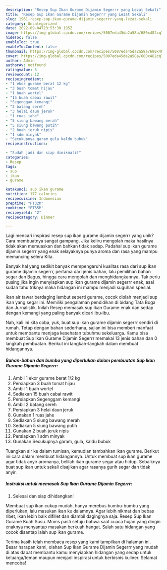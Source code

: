 ```yaml
---
description: "Resep Sup Ikan Gurame Dijamin Segerrr yang Lezat Sekali"
title: "Resep Sup Ikan Gurame Dijamin Segerrr yang Lezat Sekali"
slug: 1961-resep-sup-ikan-gurame-dijamin-segerrr-yang-lezat-sekali
category: Uncategorized
date: 2022-09-04T23:53:30.195Z
image: https://img-global.cpcdn.com/recipes/5007eda45da2a58a/680x482cq70/sup-ikan-gurame-dijamin-segerrr-foto-resep-utama.jpg
hideToc: false
enableToc: true
enableTocContent: false
thumbnail: https://img-global.cpcdn.com/recipes/5007eda45da2a58a/680x482cq70/sup-ikan-gurame-dijamin-segerrr-foto-resep-utama.jpg
cover: https://img-global.cpcdn.com/recipes/5007eda45da2a58a/680x482cq70/sup-ikan-gurame-dijamin-segerrr-foto-resep-utama.jpg
author: Admin
authorAv: notfound
ratingvalue: 3
reviewcount: 12
recipeingredient:
- "1 ekor gurame berat 12 kg"
- "3 buah tomat hijau"
- "1 buah wortel"
- "15 buah cabai rawit"
- "Segenggam kemangi"
- "2 batang sereh"
- "3 helai daun jeruk"
- "1 ruas jahe"
- "5 siung bawang merah"
- "5 siung bawang putih"
- "2 buah jeruk nipis"
- "1 sdm minyak"
- "Secukupnya garam gula kaldu bubuk"
recipeinstructions:

- "Sudah jadi dan siap dinikmati!"
categories:
- Resep
tags:
- sup
- ikan
- gurame

katakunci: sup ikan gurame 
nutrition: 177 calories
recipecuisine: Indonesian
preptime: "PT32M"
cooktime: "PT35M"
recipeyield: "2"
recipecategory: Dinner

---
```





Lagi mencari inspirasi resep sup ikan gurame dijamin segerrr yang unik? Cara membuatnya sangat gampang. Jika keliru mengolah maka hasilnya tidak akan memuaskan dan bahkan tidak sedap. Padahal sup ikan gurame dijamin segerrr yang enak selayaknya punya aroma dan rasa yang mampu memancing selera Kita.





Banyak hal yang sedikit banyak mempengaruhi kualitas rasa dari sup ikan gurame dijamin segerrr, pertama dari jenis bahan, lalu pemilihan bahan segar dan Bagus, hingga cara mengolah dan menghidangkannya. Tak perlu pusing jika ingin menyiapkan sup ikan gurame dijamin segerrr enak,      asal sudah tahu triknya maka hidangan ini mampu menjadi suguhan spesial.














Ikan air tawar berdaging lembut seperti gurame, cocok diolah menjadi sup ikan yang segar ini. Memiliki pengalaman pendidikan di bidang Tata Boga dan Jurnalistik. Inilah Resep memasak sup ikan Gurame enak dan sedap dengan kemangi yang paling banyak dicari ibu-ibu.






Nah, kali ini kita coba, yuk, buat sup ikan gurame dijamin segerrr sendiri di rumah. Tetap dengan bahan sederhana, sajian ini bisa memberi manfaat untuk membantu menjaga kesehatan tubuhmu sekeluarga. Kamu bisa membuat Sup Ikan Gurame Dijamin Segerrr memakai 13 jenis bahan dan 0 langkah pembuatan. Berikut ini langkah-langkah dalam membuat hidangannya.

<!--inarticleads1-->

##### Bahan-bahan dan bumbu yang diperlukan dalam pembuatan Sup Ikan Gurame Dijamin Segerrr:

1. Ambil 1 ekor gurame berat 1/2 kg
1. Persiapkan 3 buah tomat hijau
1. Ambil 1 buah wortel
1. Sediakan 15 buah cabai rawit
1. Persiapkan Segenggam kemangi
1. Ambil 2 batang sereh
1. Persiapkan 3 helai daun jeruk
1. Gunakan 1 ruas jahe
1. Sediakan 5 siung bawang merah
1. Sediakan 5 siung bawang putih
1. Gunakan 2 buah jeruk nipis
1. Persiapkan 1 sdm minyak
1. Gunakan Secukupnya garam, gula, kaldu bubuk


Tuangkan air ke dalam tumisan, kemudian tambahkan ikan gurame. Berikut ini cara dalam membuat hidangannya. Untuk membuat sup ikan gurame agar tidak anyir aromanya, belilah ikan gurame segar atau hidup. Sebaiknya buat sup ikan untuk sekali disajikan agar rasanya gurih segar dan tidak anyir. 

<!--inarticleads2-->

##### Instruksi untuk memasak Sup Ikan Gurame Dijamin Segerrr:


1. Selesai dan siap dihidangkan!

Membuat sup ikan cukup mudah, hanya merebus bumbu-bumbu yang diperlukan, lalu masukan ikan ke dalamnya. Agar lebih nikmat dan bebas ribet, ikan lebih baik difillet dan diambil dagingnya saja. Resep Sup Ikan Gurame Kuah Susu. Moms pasti setuju bahwa saat cuaca hujan yang dingin enaknya menyantap masakan berkuah hangat. Salah satu hidangan yang cocok disantap ialah sup ikan gurame. 

Terima kasih telah membaca resep yang kami tampilkan di halaman ini. Besar harapan kami, olahan Sup Ikan Gurame Dijamin Segerrr yang mudah di atas dapat membantu kamu menyiapkan hidangan yang sedap untuk keluarga/teman maupun menjadi inspirasi untuk berbisnis kuliner. Selamat mencoba!
